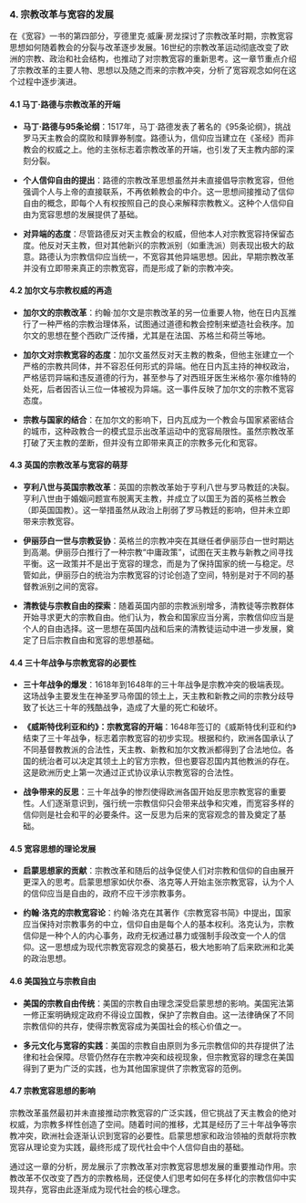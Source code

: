 ### 4. 宗教改革与宽容的发展

在《宽容》一书的第四部分，亨德里克·威廉·房龙探讨了宗教改革时期，宗教宽容思想如何随着教会的分裂与改革逐步发展。16世纪的宗教改革运动彻底改变了欧洲的宗教、政治和社会结构，也推动了对宗教宽容的重新思考。这一章节重点介绍了宗教改革的主要人物、思想以及随之而来的宗教冲突，分析了宽容观念如何在这个过程中逐步演进。

#### 4.1 马丁·路德与宗教改革的开端

- **马丁·路德与95条论纲**：1517年，马丁·路德发表了著名的《95条论纲》，挑战罗马天主教会的腐败和赎罪券制度。路德认为，信仰应当建立在《圣经》而非教会的权威之上。他的主张标志着宗教改革的开端，也引发了天主教内部的深刻分裂。
  
- **个人信仰自由的提出**：路德的宗教改革思想虽然并未直接倡导宗教宽容，但他强调个人与上帝的直接联系，不再依赖教会的中介。这一思想间接推动了信仰自由的概念，即每个人有权按照自己的良心来解释宗教教义。这种个人信仰自由为宽容思想的发展提供了基础。
  
- **对异端的态度**：尽管路德反对天主教会的权威，但他本人对宗教宽容持保留态度。他反对天主教，但对其他新兴的宗教派别（如重洗派）则表现出极大的敌意。路德认为宗教信仰应当统一，不宽容其他异端思想。因此，早期宗教改革并没有立即带来真正的宗教宽容，而是形成了新的宗教冲突。

#### 4.2 加尔文与宗教权威的再造

- **加尔文的宗教改革**：约翰·加尔文是宗教改革的另一位重要人物，他在日内瓦推行了一种严格的宗教治理体系，试图通过道德和教会控制来塑造社会秩序。加尔文的思想在整个西欧广泛传播，尤其是在法国、苏格兰和荷兰等地。

- **加尔文对宗教宽容的态度**：加尔文虽然反对天主教的教条，但他主张建立一个严格的宗教共同体，并不容忍任何形式的异端。他在日内瓦主持的神权政治，严格惩罚异端和违反道德的行为，甚至参与了对西班牙医生米格尔·塞尔维特的处死，后者因否认三位一体被视为异端。这一事件反映了加尔文的宗教不宽容态度。

- **宗教与国家的结合**：在加尔文的影响下，日内瓦成为一个教会与国家紧密结合的城市，这种政教合一的模式显示出改革运动中的宽容局限性。虽然宗教改革打破了天主教的垄断，但并没有立即带来真正的宗教多元化和宽容。

#### 4.3 英国的宗教改革与宽容的萌芽

- **亨利八世与英国宗教改革**：英国的宗教改革始于亨利八世与罗马教廷的决裂。亨利八世由于婚姻问题宣布脱离天主教，并成立了以国王为首的英格兰教会（即英国国教）。这一举措虽然从政治上削弱了罗马教廷的影响，但并未立即带来宗教宽容。

- **伊丽莎白一世与宗教妥协**：英格兰的宗教冲突在其继任者伊丽莎白一世时期达到高潮。伊丽莎白推行了一种宗教“中庸政策”，试图在天主教与新教之间寻找平衡。这一政策并不是出于宽容的理念，而是为了保持国家的统一与稳定。尽管如此，伊丽莎白的统治为宗教宽容的讨论创造了空间，特别是对于不同的基督教派别之间的宽容。

- **清教徒与宗教自由的探索**：随着英国内部的宗教派别增多，清教徒等宗教群体开始寻求更大的宗教自由。他们认为，教会和国家应当分离，宗教信仰应当是个人的自由选择。这一思想在英国内战和后来的清教徒运动中进一步发展，奠定了日后宗教自由和宽容的思想基础。

#### 4.4 三十年战争与宗教宽容的必要性

- **三十年战争的爆发**：1618年到1648年的三十年战争是宗教冲突的极端表现。这场战争主要发生在神圣罗马帝国的领土上，天主教和新教之间的宗教分歧导致了长达三十年的残酷战争，造成了大量的死亡和破坏。

- **《威斯特伐利亚和约》：宗教宽容的开端**：1648年签订的《威斯特伐利亚和约》结束了三十年战争，标志着宗教宽容的初步实现。根据和约，欧洲各国承认了不同基督教教派的合法性，天主教、新教和加尔文教派都得到了合法地位。各国的统治者可以决定其领土上的官方宗教，但也要容忍国内其他教派的存在。这是欧洲历史上第一次通过正式协议承认宗教宽容的合法性。

- **战争带来的反思**：三十年战争的惨烈使得欧洲各国开始反思宗教宽容的重要性。人们逐渐意识到，强行统一宗教信仰只会带来战争和灾难，而宽容多样的信仰则是社会和平的必要条件。这一反思为后来的宽容观念的普及奠定了基础。

#### 4.5 宽容思想的理论发展

- **启蒙思想家的贡献**：宗教改革和随后的战争促使人们对宗教和信仰的自由展开更深入的思考。启蒙思想家如伏尔泰、洛克等人开始主张宗教宽容，认为个人的信仰应当是自由的，政府不应干涉宗教事务。

- **约翰·洛克的宗教宽容论**：约翰·洛克在其著作《宗教宽容书简》中提出，国家应当保持对宗教事务的中立，信仰自由是每个人的基本权利。洛克认为，宗教信仰是一种个人的内心事务，政府无权通过暴力或强制手段改变一个人的信仰。这一思想成为现代宗教宽容观念的奠基石，极大地影响了后来欧洲和北美的政治思想。

#### 4.6 美国独立与宗教自由

- **美国的宗教自由传统**：美国的宗教自由理念深受启蒙思想的影响。美国宪法第一修正案明确规定政府不得设立国教，保护了宗教自由。这一法律确保了不同宗教信仰的共存，使得宗教宽容成为美国社会的核心价值之一。

- **多元文化与宽容的实践**：美国的宗教自由原则为多元宗教信仰的共存提供了法律和社会保障。尽管仍然存在宗教冲突和歧视现象，但宗教宽容的理念在美国得到了更为广泛的实践，也为其他国家提供了宗教宽容的范例。

#### 4.7 宗教宽容思想的影响

宗教改革虽然最初并未直接推动宗教宽容的广泛实践，但它挑战了天主教会的绝对权威，为宗教多样性创造了空间。随着时间的推移，尤其是经历了三十年战争等宗教冲突，欧洲社会逐渐认识到宽容的必要性。启蒙思想家和政治领袖的贡献将宗教宽容从理论变为实践，最终形成了现代社会中个人信仰自由的基础。

通过这一章的分析，房龙展示了宗教改革对宗教宽容思想发展的重要推动作用。宗教改革不仅改变了西方的宗教格局，还促使人们思考如何在多样化的宗教信仰中实现共存，宽容由此逐渐成为现代社会的核心理念。